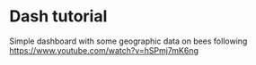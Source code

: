 # Dash tutorial
Simple dashboard with some geographic data on bees
following https://www.youtube.com/watch?v=hSPmj7mK6ng